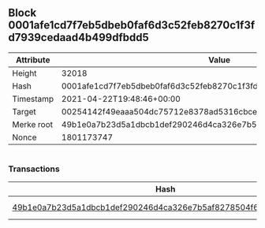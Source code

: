 ## Block 0001afe1cd7f7eb5dbeb0faf6d3c52feb8270c1f3fd7939cedaad4b499dfbdd5

Attribute | Value
--- | ---
Height | 32018
Hash | 0001afe1cd7f7eb5dbeb0faf6d3c52feb8270c1f3fd7939cedaad4b499dfbdd5
Timestamp | 2021-04-22T19:48:46+00:00
Target | 00254142f49eaaa504dc75712e8378ad5316cbcead634704b3734b6271167cc4
Merke root | 49b1e0a7b23d5a1dbcb1def290246d4ca326e7b5af8278504f6cfba3a4c13ca2
Nonce | 1801173747

```

```

### Transactions

Hash | Amount
--- | ---
[49b1e0a7b23d5a1dbcb1def290246d4ca326e7b5af8278504f6cfba3a4c13ca2](49b1e0a7b23d5a1dbcb1def290246d4ca326e7b5af8278504f6cfba3a4c13ca2.md) | 10.00000000 SKEPTI 
